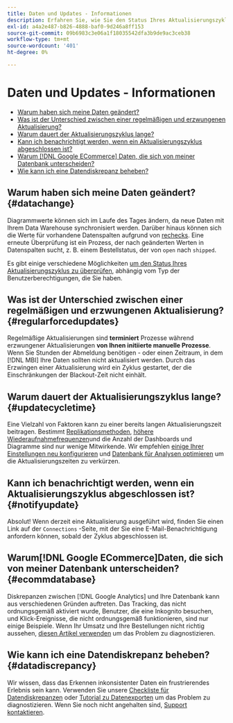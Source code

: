 ```yaml
---
title: Daten und Updates - Informationen
description: Erfahren Sie, wie Sie den Status Ihres Aktualisierungszyklus überprüfen können.
exl-id: a4a2e487-b826-4888-baf0-9d246a8ff153
source-git-commit: 09b6983c3e06a1f18035542dfa3b9de9ac3ceb38
workflow-type: tm+mt
source-wordcount: '401'
ht-degree: 0%

---
```


# Daten und Updates - Informationen

* [Warum haben sich meine Daten geändert?](#datachange)
* [Was ist der Unterschied zwischen einer regelmäßigen und erzwungenen Aktualisierung?](#regularforcedupdates)
* [Warum dauert der Aktualisierungszyklus lange?](#updatecycletime)
* [Kann ich benachrichtigt werden, wenn ein Aktualisierungszyklus abgeschlossen ist?](#notifyupdate)
* [Warum [!DNL Google ECommerce] Daten, die sich von meiner Datenbank unterscheiden?](#ecommdatabase)
* [Wie kann ich eine Datendiskrepanz beheben?](#datadiscrepancy)

## Warum haben sich meine Daten geändert? {#datachange}

Diagrammwerte können sich im Laufe des Tages ändern, da neue Daten mit Ihrem Data Warehouse synchronisiert werden. Darüber hinaus können sich die Werte für vorhandene Datenspalten aufgrund von [rechecks](../data-warehouse-mgr/cfg-data-rechecks.md). Eine erneute Überprüfung ist ein Prozess, der nach geänderten Werten in Datenspalten sucht, z. B. einem Bestellstatus, der von `open` nach `shipped`.

Es gibt einige verschiedene Möglichkeiten [um den Status Ihres Aktualisierungszyklus zu überprüfen](../../best-practices/check-update-cycle.md), abhängig vom Typ der Benutzerberechtigungen, die Sie haben.

## Was ist der Unterschied zwischen einer regelmäßigen und erzwungenen Aktualisierung? {#regularforcedupdates}

Regelmäßige Aktualisierungen sind **terminiert** Prozesse während erzwungener Aktualisierungen **von Ihnen initiierte manuelle Prozesse**. Wenn Sie Stunden der Abmeldung benötigen - oder einen Zeitraum, in dem [!DNL MBI] Ihre Daten sollten nicht aktualisiert werden. Durch das Erzwingen einer Aktualisierung wird ein Zyklus gestartet, der die Einschränkungen der Blackout-Zeit nicht einhält.

## Warum dauert der Aktualisierungszyklus lange? {#updatecycletime}

Eine Vielzahl von Faktoren kann zu einer bereits langen Aktualisierungszeit beitragen. Bestimmt [Replikationsmethoden](../data-warehouse-mgr/cfg-replication-methods.md), [höhere Wiederaufnahmefrequenzen](../data-warehouse-mgr/cfg-data-rechecks.md)und die Anzahl der Dashboards und Diagramme sind nur wenige Mitwirkende. Wir empfehlen [einige Ihrer Einstellungen neu konfigurieren](../../best-practices/reduce-update-cycle-time.md) und [Datenbank für Analysen optimieren](../../best-practices/opt-db-analysis.md) um die Aktualisierungszeiten zu verkürzen.

## Kann ich benachrichtigt werden, wenn ein Aktualisierungszyklus abgeschlossen ist? {#notifyupdate}

Absolut! Wenn derzeit eine Aktualisierung ausgeführt wird, finden Sie einen Link auf der `Connections` -Seite, mit der Sie eine E-Mail-Benachrichtigung anfordern können, sobald der Zyklus abgeschlossen ist.

## Warum[!DNL Google ECommerce]Daten, die sich von meiner Datenbank unterscheiden? {#ecommdatabase}

Diskrepanzen zwischen [!DNL Google Analytics] und Ihre Datenbank kann aus verschiedenen Gründen auftreten. Das Tracking, das nicht ordnungsgemäß aktiviert wurde, Benutzer, die eine Inkognito besuchen, und Klick-Ereignisse, die nicht ordnungsgemäß funktionieren, sind nur einige Beispiele. Wenn Ihr Umsatz und Ihre Bestellungen nicht richtig aussehen, [diesen Artikel verwenden](https://support.magento.com/hc/en-us/articles/360016505232) um das Problem zu diagnostizieren.

## Wie kann ich eine Datendiskrepanz beheben? {#datadiscrepancy}

Wir wissen, dass das Erkennen inkonsistenter Daten ein frustrierendes Erlebnis sein kann. Verwenden Sie unsere [Checkliste für Datendiskrepanzen](https://support.magento.com/hc/en-us/articles/360016731271) oder [Tutorial zu Datenexporten](https://support.magento.com/hc/en-us/articles/360016730631) um das Problem zu diagnostizieren. Wenn Sie noch nicht angehalten sind, [Support kontaktieren](../../guide-overview.md).
